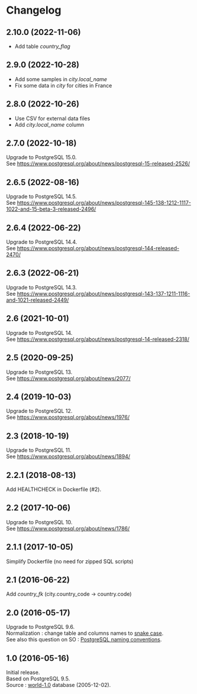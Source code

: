 # Changelog

## 2.10.0 (2022-11-06)
- Add table _country_flag_

## 2.9.0 (2022-10-28)
- Add some samples in _city.local_name_ 
- Fix some data in _city_ for cities in France

## 2.8.0 (2022-10-26)
- Use CSV for external data files
- Add _city.local_name_ column

## 2.7.0 (2022-10-18)
Upgrade to PostgreSQL 15.0.  
See https://www.postgresql.org/about/news/postgresql-15-released-2526/

## 2.6.5 (2022-08-16)
Upgrade to PostgreSQL 14.5.  
See https://www.postgresql.org/about/news/postgresql-145-138-1212-1117-1022-and-15-beta-3-released-2496/

## 2.6.4 (2022-06-22)
Upgrade to PostgreSQL 14.4.  
See https://www.postgresql.org/about/news/postgresql-144-released-2470/

## 2.6.3 (2022-06-21)
Upgrade to PostgreSQL 14.3.  
See https://www.postgresql.org/about/news/postgresql-143-137-1211-1116-and-1021-released-2449/

## 2.6 (2021-10-01)
Upgrade to PostgreSQL 14.  
See https://www.postgresql.org/about/news/postgresql-14-released-2318/

## 2.5 (2020-09-25)
Upgrade to PostgreSQL 13.  
See https://www.postgresql.org/about/news/2077/

## 2.4 (2019-10-03)
Upgrade to PostgreSQL 12.  
See https://www.postgresql.org/about/news/1976/

## 2.3 (2018-10-19)
Upgrade to PostgreSQL 11.  
See https://www.postgresql.org/about/news/1894/

## 2.2.1 (2018-08-13)
Add HEALTHCHECK in Dockerfile (#2).

## 2.2 (2017-10-06)
Upgrade to PostgreSQL 10.  
See https://www.postgresql.org/about/news/1786/ 

## 2.1.1 (2017-10-05)
Simplify Dockerfile (no need for zipped SQL scripts)

## 2.1 (2016-06-22)
Add _country_fk_ (city.country_code -> country.code)

## 2.0 (2016-05-17)
Upgrade to PostgreSQL 9.6.  
Normalization : change table and columns names to [snake case](https://en.wikipedia.org/wiki/Snake_case).  
See also this question on SO : [PostgreSQL naming conventions](http://stackoverflow.com/questions/2878248/postgresql-naming-conventions). 

## 1.0 (2016-05-16)
Initial release.  
Based on PostgreSQL 9.5.  
Source : [world-1.0](http://pgfoundry.org/frs/shownotes.php?release_id=366) database (2005-12-02).
